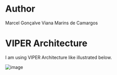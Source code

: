 # Author
Marcel Gonçalve Viana Marins de Camargos

# VIPER Architecture

I am using VIPER Architecture like illustrated below.

![image](https://user-images.githubusercontent.com/19171477/217116259-31b80fca-6b2d-461e-94fc-b630f9616cd1.png)
